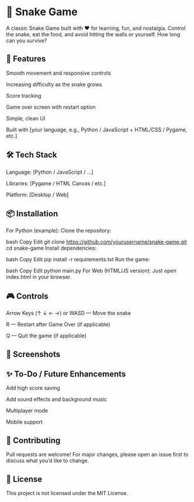 <h1>🐍 Snake Game</h1>
A classic Snake Game built with ❤️ for learning, fun, and nostalgia. Control the snake, eat the food, and avoid hitting the walls or yourself. How long can you survive?

<!-- Optional: Add a GIF or screenshot of the game -->

<h2>🚀 Features</h2>
Smooth movement and responsive controls

Increasing difficulty as the snake grows

Score tracking

Game over screen with restart option

Simple, clean UI

Built with [your language, e.g., Python / JavaScript + HTML/CSS / Pygame, etc.]

<h2>🛠️ Tech Stack</h2>
Language: [Python / JavaScript / ...]

Libraries: [Pygame / HTML Canvas / etc.]

Platform: [Desktop / Web]

<h2>📦 Installation</h2>
For Python (example):
Clone the repository:

bash
Copy
Edit
git clone https://github.com/yourusername/snake-game.git
cd snake-game
Install dependencies:

bash
Copy
Edit
pip install -r requirements.txt
Run the game:

bash
Copy
Edit
python main.py
For Web (HTML/JS version):
Just open index.html in your browser.

<h2>🎮 Controls</h2>
Arrow Keys (↑ ↓ ← →) or WASD — Move the snake

R — Restart after Game Over (if applicable)

Q — Quit the game (if applicable)

<h2>📸 Screenshots</h2>
<!-- Optional -->

<h2>✨ To-Do / Future Enhancements</h2>
Add high score saving

Add sound effects and background music

Multiplayer mode

Mobile support

<h2>🤝 Contributing</h2>
Pull requests are welcome! For major changes, please open an issue first to discuss what you’d like to change.

<h2>📄 License</h2>
This project is not licensed under the MIT License.
